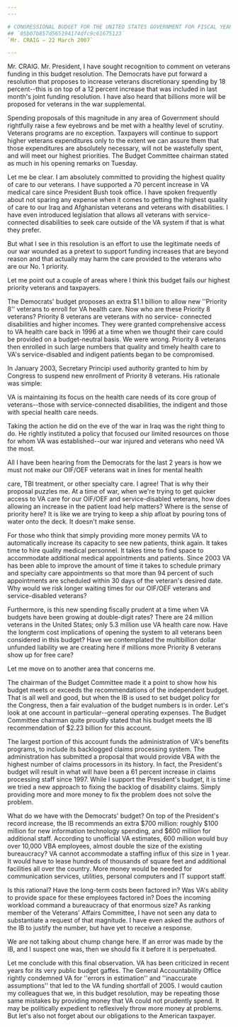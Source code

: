 ```yaml
---
---

# CONGRESSIONAL BUDGET FOR THE UNITED STATES GOVERNMENT FOR FISCAL YEAR
## `05b07b857d565194174dfc9c61675123`
`Mr. CRAIG — 22 March 2007`

---
```



Mr. CRAIG. Mr. President, I have sought recognition to comment on 
veterans funding in this budget resolution. The Democrats have put 
forward a resolution that proposes to increase veterans discretionary 
spending by 18 percent--this is on top of a 12 percent increase that 
was included in last month's joint funding resolution. I have also 
heard that billions more will be proposed for veterans in the war 
supplemental.

Spending proposals of this magnitude in any area of Government should 
rightfully raise a few eyebrows and be met with a healthy level of 
scrutiny. Veterans programs are no exception. Taxpayers will continue 
to support higher veterans expenditures only to the extent we can 
assure them that those expenditures are absolutely necessary, will not 
be wastefully spent, and will meet our highest priorities. The Budget 
Committee chairman stated as much in his opening remarks on Tuesday.

Let me be clear. I am absolutely committed to providing the highest 
quality of care to our veterans. I have supported a 70 percent increase 
in VA medical care since President Bush took office. I have spoken 
frequently about not sparing any expense when it comes to getting the 
highest quality of care to our Iraq and Afghanistan veterans and 
veterans with disabilities. I have even introduced legislation that 
allows all veterans with service-connected disabilities to seek care 
outside of the VA system if that is what they prefer.

But what I see in this resolution is an effort to use the legitimate 
needs of our war wounded as a pretext to support funding increases that 
are beyond reason and that actually may harm the care provided to the 
veterans who are our No. 1 priority.

Let me point out a couple of areas where I think this budget fails 
our highest priority veterans and taxpayers.

The Democrats' budget proposes an extra $1.1 billion to allow new 
''Priority 8'' veterans to enroll for VA health care. Now who are these 
Priority 8 veterans? Priority 8 veterans are veterans with no service-
connected disabilities and higher incomes. They were granted 
comprehensive access to VA health care back in 1996 at a time when we 
thought their care could be provided on a budget-neutral basis. We were 
wrong. Priority 8 veterans then enrolled in such large numbers that 
quality and timely health care to VA's service-disabled and indigent 
patients began to be compromised.

In January 2003, Secretary Principi used authority granted to him by 
Congress to suspend new enrollment of Priority 8 veterans. His 
rationale was simple:

VA is maintaining its focus on the health care needs of its core 
group of veterans--those with service-connected disabilities, the 
indigent and those with special health care needs.

Taking the action he did on the eve of the war in Iraq was the right 
thing to do. He rightly instituted a policy that focused our limited 
resources on those for whom VA was established--our war injured and 
veterans who need VA the most.

All I have been hearing from the Democrats for the last 2 years is 
how we must not make our OIF/OEF veterans wait in lines for mental 
health


care, TBI treatment, or other specialty care. I agree! That is why 
their proposal puzzles me. At a time of war, when we're trying to get 
quicker access to VA care for our OIF/OEF and service-disabled 
veterans, how does allowing an increase in the patient load help 
matters? Where is the sense of priority here? It is like we are trying 
to keep a ship afloat by pouring tons of water onto the deck. It 
doesn't make sense.

For those who think that simply providing more money permits VA to 
automatically increase its capacity to see new patients, think again. 
It takes time to hire quality medical personnel. It takes time to find 
space to accommodate additional medical appointments and patients. 
Since 2003 VA has been able to improve the amount of time it takes to 
schedule primary and specialty care appointments so that more than 94 
percent of such appointments are scheduled within 30 days of the 
veteran's desired date. Why would we risk longer waiting times for our 
OIF/OEF veterans and service-disabled veterans?

Furthermore, is this new spending fiscally prudent at a time when VA 
budgets have been growing at double-digit rates? There are 24 million 
veterans in the United States; only 5.3 million use VA health care now. 
Have the longterm cost implications of opening the system to all 
veterans been considered in this budget? Have we contemplated the 
multibillion dollar unfunded liability we are creating here if millions 
more Priority 8 veterans show up for free care?

Let me move on to another area that concerns me.

The chairman of the Budget Committee made it a point to show how his 
budget meets or exceeds the recommendations of the independent budget. 
That is all well and good, but when the IB is used to set budget policy 
for the Congress, then a fair evaluation of the budget numbers is in 
order. Let's look at one account in particular--general operating 
expenses. The Budget Committee chairman quite proudly stated that his 
budget meets the IB recommendation of $2.23 billion for this account.

The largest portion of this account funds the administration of VA's 
benefits programs, to include its backlogged claims processing system. 
The administration has submitted a proposal that would provide VBA with 
the highest number of claims processors in its history. In fact, the 
President's budget will result in what will have been a 61 percent 
increase in claims processing staff since 1997. While I support the 
President's budget, it is time we tried a new approach to fixing the 
backlog of disability claims. Simply providing more and more money to 
fix the problem does not solve the problem.


What do we have with the Democrats' budget? On top of the President's 
record increase, the IB recommends an extra $700 million: roughly $100 
million for new information technology spending, and $600 million for 
additional staff. According to unofficial VA estimates, 600 million 
would buy over 10,000 VBA employees, almost double the size of the 
existing bureaucracy? VA cannot accommodate a staffing influx of this 
size in 1 year. It would have to lease hundreds of thousands of square 
feet and additional facilities all over the country. More money would 
be needed for communication services, utilities, personal computers and 
IT support staff.

Is this rational? Have the long-term costs been factored in? Was VA's 
ability to provide space for these employees factored in? Does the 
incoming workload command a bureaucracy of that enormous size? As 
ranking member of the Veterans' Affairs Committee, I have not seen any 
data to substantiate a request of that magnitude. I have even asked the 
authors of the IB to justify the number, but have yet to receive a 
response.

We are not talking about chump change here. If an error was made by 
the IB, and I suspect one was, then we should fix it before it is 
perpetuated.

Let me conclude with this final observation. VA has been criticized 
in recent years for its very public budget gaffes. The General 
Accountability Office rightly condemned VA for ''errors in estimation'' 
and ''inaccurate assumptions'' that led to the VA funding shortfall of 
2005. I would caution my colleagues that we, in this budget resolution, 
may be repeating those same mistakes by providing money that VA could 
not prudently spend. It may be politically expedient to reflexively 
throw more money at problems. But let's also not forget about our 
obligations to the American taxpayer.
